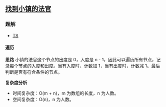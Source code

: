 ## [找到小镇的法官](https://leetcode-cn.com/problems/find-the-town-judge/)
### 题解
+ [TS](../../ts/1024/997.ts)

#### 遍历
**思路**
小镇的法官这个节点的出度是 0，入度是 n - 1，因此可以遍历所有节点，记录每个节点的入度和出度。当有入度时，计数加 1，当有出度时，计数减 1。最后判断是否有符合条件的节点。  

**复杂度分析**
+ 时间复杂度：O(m + n)，m 为数组的长度，n 为人数。
+ 空间复杂度：O(n)，n 为人数。